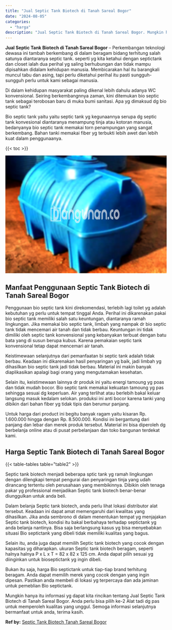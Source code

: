 ```yaml
---
title: "Jual Septic Tank Biotech di Tanah Sareal Bogor"
date: "2024-08-05"
categories: 
  - "harga"
description: "Jual Septic Tank Biotech di Tanah Sareal Bogor. Mungkin hanya itu informasi yg dapat kita rincikan tentang Jual Septic Tank Biotech di Tanah Sareal Bogor. An..."
---
```


**Jual Septic Tank Biotech di Tanah Sareal Bogor** – Perkembangan teknologi dewasa ini tambah berkembang di dalam beragam bidang terhitung salah satunya diantaranya septic tank. seperti yg kita ketahui dengan septictank dan closet ialah dua perihal yg saling berhubungan dan tidak mampu dipisahkan didalam kehidupan manusia. Membicarakan hal itu barangkali muncul tabu dan asing, tapi perlu diketahui perihal itu pasti sungguh-sungguh perlu untuk kami sebagai manusia.

Di dalam kehidupan masyarakat paling dikenal lebih dahulu adanya WC konvensional. Seiring berkembangnnya zaman, kini ditemukan bio septic tank sebagai terobosan baru di muka bumi sanitasi. Apa yg dimaksud dg bio septic tank?

Bio septic tank yaitu yaitu septic tank yg kegunaannya serupa dg septic tank konvesional diantaranya menampung tinja atau kotoran manusia, bedanyanya bio septic tank memakai torn penampungan yang sangat berkembang. Bahan tanki memakai fiber yg terbukti lebih awet dan lebih kuat dalam penggunaanya.

{{< toc >}}

![Jual Septic Tank Biotech di Tanah Sareal Bogor](/images/jual-bio-septictank-15.png)

## Manfaat Penggunaan Septic Tank Biotech di Tanah Sareal Bogor

Penggunaan bio septic tank kini direkomendasi, terlebih lagi toilet yg adalah kebutuhan yg perlu untuk tempat tinggal Anda. Perihal ini dikarenakan pakai bio septic tank memiliki salah satu keuntungan, diantaranya ramah lingkungan. Jika memakai bio septic tank, limbah yang nampak dr bio septic tank tidak mencemari air tanah dan tidak berbau. Keuntungan ini tidak dimiliki oleh septic tank konvensional yang kebanyakan terbuat dengan batu bata yang di susun berupa kubus. Karena pemakaian septic tank konvensional tetap dapat mencemari air tanah.

Keistimewaan selanjutnya dari pemanfaatan bi septic tank adalah tidak berbau. Keadaan ini dikarenakan hasil penyaringan yg baik, jadi limbah yg dihasilkan bio septic tank jadi tidak berbau. Material ini makin banyak diaplikasikan apalagi bagi orang yang mengutamakan kesehatan.

Selain itu, keistimewaan lainnya dr produk ini yaitu energi tamoung yg poas dan tidak mudah bocor. Bio septic tank memakai kekuatan tamoung yg pas sehingga sesuai dg keperluan. Air yang terlihat atau berlebih bakal keluar langsung masuk kedalam selokan. produksi ini anti bocor karena tanki yang dibikin dari bahan fiber yg tidak tipis dan berumur panjang.

Untuk harga dari product ini begitu banyak ragam yaitu kisaran Rp. 1.600.000 hingga dengan Rp. 8.500.000. Kondisi ini bergantung dari panjang dan lebar dan merek produk tersebut. Material ini bisa diperoleh dg berbelanja online atau di pusat perbelanjaan dan toko bangunan terdekat kami.

## Harga Septic Tank Biotech di Tanah Sareal Bogor

{{< table-tables table="table2" >}}

Septic tank biotech menjadi beberapa sptic tank yg ramah lingkungan dengan dilengkapi tempat pengurai dan penyaringan tinja yang udah dirancang tertentu oleh perusahaan yang membikinnya. Dibikin oleh tenaga pakar yg professional menjadikan Septic tank biotech benar-benar diunggulkan untuk anda beli.

Dalam belanja Septic tank biotech, anda perlu lihat lokasi distributor alat tersebut. Keadaan ini dapat amat memengaruhi dari kwalitas yang dihasilkan. Jika anda sembrono di dalam menentukan tempat yg menjajakan Septic tank biotech, kondisi itu bakal berbahaya terhadap septictank yg anda belanja nantinya. Bisa saja berlangsung kasus yg bisa menyebabkan situasi Bio septictank yang dibeli tidak memiliki kualitas yang bagus.

Selain itu, anda juga dapat memilih Septic tank biotech yang cocok dengan kapasitas yg diharapkan. ukuran Septic tank biotech beragam, seperti halnya halnya P x L x T = 82 x 82 x 125 cm. Anda dapat pilih sesuai yg diinginkan untuk bioseptictank yg ingin dibeli.

Bukan itu saja, harga Bio septictank untuk tiap-tiap brand terhitung beragam. Anda dapat memilih merek yang cocok dengan yang ingin dipesan. Pastikan anda membeli di lokasi yg terpercaya dan ada jaminan untuk pemeblian Bio septictank.

Mungkin hanya itu informasi yg dapat kita rincikan tentang Jual Septic Tank Biotech di Tanah Sareal Bogor. Anda perlu bisa pilih ke-2 Alat tadi dg pas untuk memperoleh kualitas yang unggul. Semoga informasi selanjutnya bermanfaat untuk anda, terima kasih.

**Ref by:** [Septic Tank Biotech Tanah Sareal Bogor](https://id.wikipedia.org/wiki/Septic)
